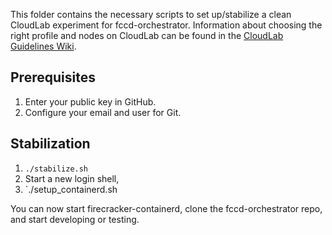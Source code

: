 This folder contains the necessary scripts to set up/stabilize a clean CloudLab experiment for fccd-orchestrator. Information about choosing the right profile and nodes on CloudLab can be found in the [CloudLab Guidelines Wiki](https://github.com/ustiugov/fccd-orchestrator/wiki/CloudLab-Guidelines). 

## Prerequisites
1. Enter your public key in GitHub.
2. Configure your email and user for Git.

## Stabilization
1. `./stabilize.sh`
2. Start a new login shell,
3. `./setup_containerd.sh

You can now start firecracker-containerd, clone the fccd-orchestrator repo, and start developing or testing.
